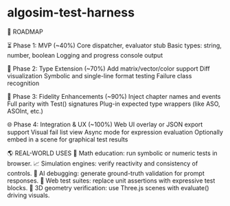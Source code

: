 # algosim-test-harness
🧠 ROADMAP

⏳ Phase 1: MVP (~40%)
Core dispatcher, evaluator stub
Basic types: string, number, boolean
Logging and progress console output

🔁 Phase 2: Type Extension (~70%)
Add matrix/vector/color support
Diff visualization
Symbolic and single-line format testing
Failure class recognition

🔬 Phase 3: Fidelity Enhancements (~90%)
Inject chapter names and events
Full parity with Test() signatures
Plug-in expected type wrappers (like ASO, ASOInt, etc.)

🌐 Phase 4: Integration & UX (~100%)
Web UI overlay or JSON export support
Visual fail list view
Async mode for expression evaluation
Optionally embed in a scene for graphical test results

🌎 REAL-WORLD USES
🧮 Math education: run symbolic or numeric tests in browser.
📈 Simulation engines: verify reactivity and consistency of controls.
🔎 AI debugging: generate ground-truth validation for prompt responses.
🧪 Web test suites: replace unit assertions with expressive test blocks.
🧠 3D geometry verification: use Three.js scenes with evaluate() driving visuals.

